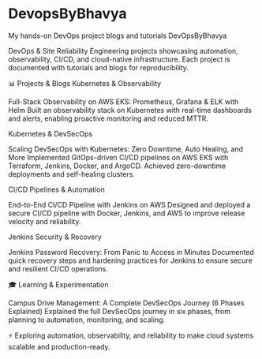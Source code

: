 # DevopsByBhavya
My hands-on DevOps project blogs and tutorials
DevOpsByBhavya 

DevOps & Site Reliability Engineering projects showcasing automation, observability, CI/CD, and cloud-native infrastructure. Each project is documented with tutorials and blogs for reproducibility.

📊 Projects & Blogs
Kubernetes & Observability

Full-Stack Observability on AWS EKS: Prometheus, Grafana & ELK with Helm
Built an observability stack on Kubernetes with real-time dashboards and alerts, enabling proactive monitoring and reduced MTTR.


Kubernetes & DevSecOps

Scaling DevSecOps with Kubernetes: Zero Downtime, Auto Healing, and More
Implemented GitOps-driven CI/CD pipelines on AWS EKS with Terraform, Jenkins, Docker, and ArgoCD. Achieved zero-downtime deployments and self-healing clusters.


 CI/CD Pipelines & Automation

End-to-End CI/CD Pipeline with Jenkins on AWS
Designed and deployed a secure CI/CD pipeline with Docker, Jenkins, and AWS to improve release velocity and reliability.


 Jenkins Security & Recovery

Jenkins Password Recovery: From Panic to Access in Minutes
Documented quick recovery steps and hardening practices for Jenkins to ensure secure and resilient CI/CD operations.


🎓 Learning & Experimentation

Campus Drive Management: A Complete DevSecOps Journey (6 Phases Explained)
Explained the full DevSecOps journey in six phases, from planning to automation, monitoring, and scaling.


 

⚡ Exploring automation, observability, and reliability to make cloud systems scalable and production-ready.
